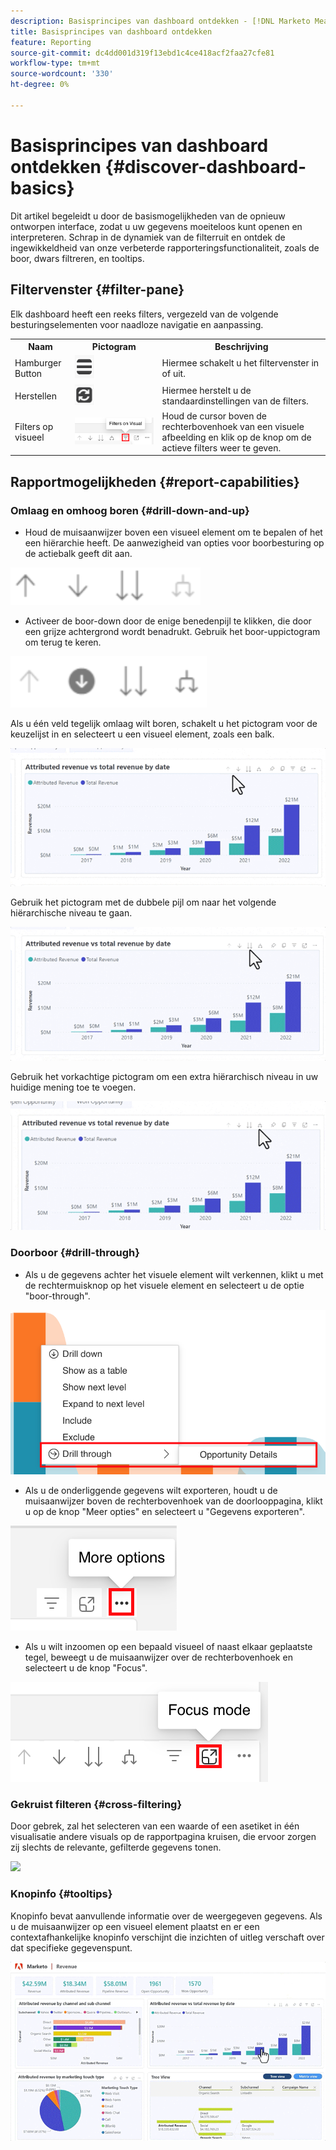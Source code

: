 ```yaml
---
description: Basisprincipes van dashboard ontdekken - [!DNL Marketo Measure] - Product
title: Basisprincipes van dashboard ontdekken
feature: Reporting
source-git-commit: dc4dd001d319f13ebd1c4ce418acf2faa27cfe81
workflow-type: tm+mt
source-wordcount: '330'
ht-degree: 0%

---
```


# Basisprincipes van dashboard ontdekken {#discover-dashboard-basics}

Dit artikel begeleidt u door de basismogelijkheden van de opnieuw ontworpen interface, zodat u uw gegevens moeiteloos kunt openen en interpreteren. Schrap in de dynamiek van de filterruit en ontdek de ingewikkeldheid van onze verbeterde rapporteringsfunctionaliteit, zoals de boor, dwars filtreren, en tooltips.

## Filtervenster {#filter-pane}

Elk dashboard heeft een reeks filters, vergezeld van de volgende besturingselementen voor naadloze navigatie en aanpassing.

<table style="table-layout:auto"> 
 <tbody> 
  <tr> 
   <th>Naam</th> 
   <th>Pictogram</th>
   <th>Beschrijving</th>
  </tr> 
  <tr> 
   <td>Hamburger Button</td> 
   <td><img src="assets/discover-dashboard-basics-1.png"></td>
   <td>Hiermee schakelt u het filtervenster in of uit.</td>
  </tr>
  <tr> 
   <td>Herstellen</td> 
   <td><img src="assets/discover-dashboard-basics-2.png"></td>
   <td>Hiermee herstelt u de standaardinstellingen van de filters.</td>
  </tr>
   <tr> 
   <td>Filters op visueel</td> 
   <td><img src="assets/discover-dashboard-basics-3.png"></td>
   <td>Houd de cursor boven de rechterbovenhoek van een visuele afbeelding en klik op de knop om de actieve filters weer te geven.</td>
  </tr>
 </tbody> 
</table>

## Rapportmogelijkheden {#report-capabilities}

### Omlaag en omhoog boren {#drill-down-and-up}

* Houd de muisaanwijzer boven een visueel element om te bepalen of het een hiërarchie heeft. De aanwezigheid van opties voor boorbesturing op de actiebalk geeft dit aan.

![](assets/discover-dashboard-basics-4.png)

* Activeer de boor-down door de enige benedenpijl te klikken, die door een grijze achtergrond wordt benadrukt. Gebruik het boor-uppictogram om terug te keren.

![](assets/discover-dashboard-basics-5.png)

Als u één veld tegelijk omlaag wilt boren, schakelt u het pictogram voor de keuzelijst in en selecteert u een visueel element, zoals een balk.

![](assets/discover-dashboard-basics-6.gif)

Gebruik het pictogram met de dubbele pijl om naar het volgende hiërarchische niveau te gaan.

![](assets/discover-dashboard-basics-7.gif)

Gebruik het vorkachtige pictogram om een extra hiërarchisch niveau in uw huidige mening toe te voegen.

![](assets/discover-dashboard-basics-8.gif)

### Doorboor {#drill-through}

* Als u de gegevens achter het visuele element wilt verkennen, klikt u met de rechtermuisknop op het visuele element en selecteert u de optie &quot;boor-through&quot;.

![](assets/discover-dashboard-basics-9.png)

* Als u de onderliggende gegevens wilt exporteren, houdt u de muisaanwijzer boven de rechterbovenhoek van de doorlooppagina, klikt u op de knop &quot;Meer opties&quot; en selecteert u &quot;Gegevens exporteren&quot;.

![](assets/discover-dashboard-basics-10.png)

* Als u wilt inzoomen op een bepaald visueel of naast elkaar geplaatste tegel, beweegt u de muisaanwijzer over de rechterbovenhoek en selecteert u de knop &quot;Focus&quot;.

![](assets/discover-dashboard-basics-11.png)

### Gekruist filteren {#cross-filtering}

Door gebrek, zal het selecteren van een waarde of een asetiket in één visualisatie andere visuals op de rapportpagina kruisen, die ervoor zorgen zij slechts de relevante, gefilterde gegevens tonen.

![](assets/discover-dashboard-basics-12.gif)

### Knopinfo {#tooltips}

Knopinfo bevat aanvullende informatie over de weergegeven gegevens. Als u de muisaanwijzer op een visueel element plaatst en er een contextafhankelijke knopinfo verschijnt die inzichten of uitleg verschaft over dat specifieke gegevenspunt.

![](assets/discover-dashboard-basics-13.gif)
